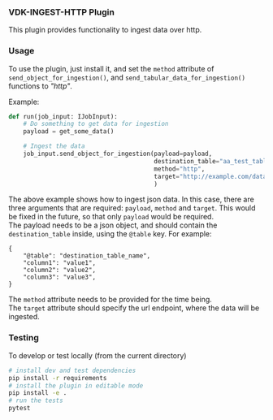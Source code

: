 ### VDK-INGEST-HTTP Plugin

This plugin provides functionality to ingest data over http.

### Usage

To use the plugin, just install it, and set the `method` attribute of `send_object_for_ingestion()`,
and `send_tabular_data_for_ingestion()` functions to _"http"_.

Example:
```python
def run(job_input: IJobInput):
    # Do something to get data for ingestion
    payload = get_some_data()

    # Ingest the data
    job_input.send_object_for_ingestion(payload=payload,
                                        destination_table="aa_test_table",
                                        method="http",
                                        target="http://example.com/data-source"
                                        )
```
The above example shows how to ingest json data. In this case, there are three arguments that are required: `payload`,
`method` and `target`. This would be fixed in the future, so that only `payload` would be required.
<br>
The payload needs to be a json object, and should contain the `destination_table` inside, using the `@table` key. For example:
```
{
    "@table": "destination_table_name",
    "column1": "value1",
    "column2": "value2",
    "column3": "value3",
}
```
The `method` attribute needs to be provided for the time being.
<br>
The `target` attribute should specify the url endpoint, where the data will be ingested.

### Testing

To develop or test locally (from the current directory)
```bash
# install dev and test dependencies
pip install -r requirements
# install the plugin in editable mode
pip install -e .
# run the tests
pytest
```
